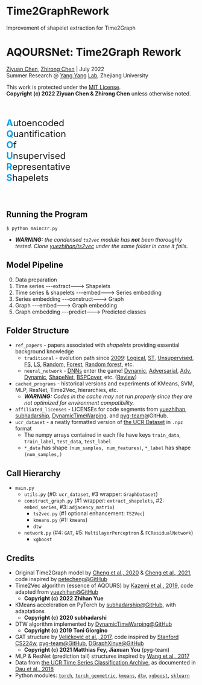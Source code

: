 # Time2GraphRework
Improvement of shapelet extraction for Time2Graph

# AQOURSNet: Time2Graph Rework

[Ziyuan Chen](mailto:ziyuan.20@intl.zju.edu.cn), [Zhirong Chen](mailto:zhirong.20@intl.zju.edu.cn) | July 2022 <br>
Summer Research @ [Yang Yang](https://person.zju.edu.cn/yangy) [Lab](http://yangy.org/), Zhejiang University

This work is protected under the [MIT License](https://opensource.org/licenses/MIT). <br> **Copyright (c) 2022 Ziyuan Chen & Zhirong Chen** unless otherwise noted. 

<br>
<font size=5>

<font color=#00A1E9>**A**</font>utoencoded <br>
<font color=#00A1E9>**Q**</font>uantification <br>
<font color=#00A1E9>**O**</font>f <br>
<font color=#00A1E9>**U**</font>nsupervised <br>
<font color=#00A1E9>**R**</font>epresentative <br>
<font color=#00A1E9>**S**</font>hapelets <br>

</font>
<br>

## Running the Program
    $ python mainczr.py
- ***WARNING:** the condensed `ts2vec` module has **not** been thoroughly tested. Clone [yuezhihan/ts2vec](https://github.com/yuezhihan/ts2vec) under the same folder in case it fails.*

## Model Pipeline
0. Data preparation
1. Time series ---extract---> Shapelets
2. Time series & shapelets ---embed---> Series embedding
3. Series embedding ---construct---> Graph
4. Graph ---embed---> Graph embedding
5. Graph embedding ---predict---> Predicted classes

## Folder Structure
- `ref_papers` - papers associated with *shapelets* providing essential background knowledge
    - `traditional` - evolution path since [2009](https://doi.org/10.1145/1557019.1557122): [Logical](https://doi.org/10.1145/2020408.2020587), [ST](https://doi.org/10.1145/2339530.2339579), [Unsupervised](https://doi.org/10.1109/ICDM.2012.26), [FS](https://doi.org/10.1137/1.9781611972832.74), [LS](https://doi.org/10.1145/2623330.2623613), [Random](https://doi.org/10.48550/arXiv.1503.05018), [Forest](https://doi.org/10.1109/BigData.2014.7004344), [Random forest](https://doi.org/10.1007/s10618-016-0473-y), etc. 
    - `neural_network` - [DNNs](https://doi.org/10.1109/IJCNN.2017.7966039) enter the game! [Dynamic](https://doi.org/10.48550/arXiv.1906.00917), [Adversarial](https://doi.org/10.48550/arXiv.1906.00917), [Adv. Dynamic](https://doi.org/10.1609/AAAI.v34i04.5948), [ShapeNet](https://ojs.aaai.org/index.php/AAAI/article/view/17018), [BSPCover](https://doi.org/10.1109/ICDE51399.2021.00254), etc. ([Review](https://doi.org/10.1007/s10618-019-00619-1))
- `cached_programs` - historical versions and experiments of KMeans, SVM, MLP, ResNet, Time2Vec, hierarchies, etc. 
    - ***WARNING:** Codes in the cache may not run properly since they are not optimized for environment compatibility.*
- `affiliated_licenses` - LICENSEs for code segments from [yuezhihan](https://github.com/yuezhihan/ts2vec/blob/main/LICENSE), [subhadarship](https://github.com/subhadarship/kmeans_pytorch/blob/master/LICENSE), [DynamicTimeWarping](https://github.com/DynamicTimeWarping/dtw-python/blob/master/LICENSE), and [pyg-team](https://github.com/pyg-team/pytorch_geometric/blob/master/LICENSE)@GitHub. 
- `ucr_dataset` - a neatly formatted version of [the UCR Dataset](https://www.cs.ucr.edu/~eamonn/time_series_data_2018/UCRArchive_2018.zip) in `.npz` format
    - The numpy arrays contained in each file have keys `train_data`, `train_label`, `test_data`, `test_label`
    - `*_data` has shape `(num_samples, num_features)`, `*_label` has shape `(num_samples,)`

## Call Hierarchy
- `main.py`
    - `utils.py` (#0: `ucr_dataset`, #3 wrapper: `GraphDataset`)
    - `construct_graph.py` (#1 wrapper: `extract_shapelets`, #2: `embed_series`, #3: `adjacency_matrix`)
        - `ts2vec.py` (#1 optional enhancement: `TS2Vec`)
        - `kmeans.py` (#1: `kmeans`)
        - `dtw`
    - `network.py` (#4: `GAT`, #5: `MultilayerPerceptron` & `FCResidualNetwork`)
        - `xgboost`

## Credits
- Original Time2Graph model by [Cheng et al., 2020](https://ojs.aaai.org/index.php/AAAI/article/view/5769) & [Cheng et al., 2021](https://ieeexplore.ieee.org/document/9477138), code inspired by [petecheng@GitHub](https://github.com/petecheng/Time2GraphPlus)
- Time2Vec algorithm (essence of AQOURS) by [Kazemi et al., 2019](https://arxiv.org/abs/1907.05321), code adapted from [yuezhihan@GitHub](https://github.com/yuezhihan/ts2vec)
    - **Copyright (c) 2022 Zhihan Yue**
- KMeans acceleration on PyTorch by [subhadarship@GitHub](https://github.com/subhadarship/kmeans_pytorch), with adaptations
    - **Copyright (c) 2020 subhadarshi**
- DTW algorithm implemented by [DynamicTimeWarping@GitHub](https://github.com/DynamicTimeWarping/dtw-python)
    - **Copyright (c) 2019 Toni Giorgino**
- GAT structure by [Veličković et al., 2017](https://arxiv.org/abs/1710.10903), code inspired by [Stanford CS224w](https://colab.research.google.com/drive/1X4uOWv_xkefDu_h-pbJg-fEkMfR7NGz9?usp=sharing), [pyg-team@GitHub](https://github.com/pyg-team/pytorch_geometric/blob/master/examples/gat.py), [DGraphXinye@GitHub](https://github.com/DGraphXinye/DGraphFin_baseline/blob/master/models/gat.py)
    - **Copyright (c) 2021 Matthias Fey, Jiaxuan You** (pyg-team)
- MLP & ResNet (prediction tail) structures inspired by [Wang et al., 2017](https://ieeexplore.ieee.org/document/7966039)
- Data from [the 
UCR Time Series Classification Archive](https://www.cs.ucr.edu/~eamonn/time_series_data_2018/), as documented in [Dau et al., 2018](https://arxiv.org/abs/1810.07758)
- Python modules: [`torch`](https://pytorch.org/docs/stable/index.html), [`torch_geometric`](https://pytorch-geometric.readthedocs.io/en/latest/), [`kmeans`](https://pypi.org/project/kmeans-pytorch/), [`dtw`](https://dynamictimewarping.github.io/python/), [`xgboost`](https://xgboost.readthedocs.io/en/stable/python/index.html), [`sklearn`](https://scikit-learn.org/stable/user_guide.html)
